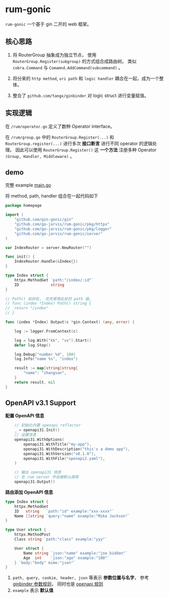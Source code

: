 # rum-gonic

`rum-gonic` 一个基于 gin 二开的 web 框架。


## 核心思路

1. 将 RouterGroup 抽象成为独立节点， 使用 `RouterGroup.Register(subgroup)` 的方式组合成路由树。 类似 `cobra.Command` 与 `Comamnd.AddCommand(subcommand)` 。

2. 将分来的 `http method`, `uri path` 和 `logic handler` 耦合在一起，成为一个整体。

3. 整合了 `github.com/tangx/ginbinder` 对 logic struct 进行变量赋值。

## 实现逻辑

在 `/rum/operator.go` 定义了数种 Operator interface。

在 `/rum/group.go` 中的 `RouterGroup.Register(...)` 和 `RouterGroup.register(...)` 进行多次 **接口断言** 进行不同 operator 的逻辑处理。 因此可以使用 `RouterGroup.Register()` 这 **一个方法** 注册多种 Operator `(Group, Handler, Middleware)` 。


## demo

完整 example [main.go](/internal/example/main.go)


将 method, path, handler 组合在一起代码如下

```go
package homepage

import (
	"github.com/gin-gonic/gin"
	"github.com/go-jarvis/rum-gonic/pkg/httpx"
	"github.com/go-jarvis/rum-gonic/pkg/logger"
	"github.com/go-jarvis/rum-gonic/server"
)

var IndexRouter = server.NewRouter("")

func init() {
	IndexRouter.Handle(&Index{})
}

type Index struct {
	httpx.MethodGet `path:"/index/:id"`
	ID              string
}

// Path() 如存在， 优先使用此处的 path 值。
// func (index *Index) Path() string {
// 	return "/index"
// }

func (index *Index) Output(c *gin.Context) (any, error) {

	log := logger.FromContext(c)

	log = log.With("kk", "vv").Start()
	defer log.Stop()

	log.Debug("number %d", 100)
	log.Info("name %s", "index")

	result := map[string]string{
		"name": "zhangsan",
	}
	return result, nil
}
```

## OpenAPI v3.1 Support

**配置 OpenAPI 信息**

```go
	// 初始化内置 openapi reflector
	_ = openapi31.Init()
	// 设置信息
	openapi31.WithOptions(
		openapi31.WithTitle("my-app"),
		openapi31.WithDescription("this's a demo app"),
		openapi31.WithVersion("v0.1.0"),
		openapi31.WithFile("openapi2.yaml"),
	)

	// 输出 openapi31 信息
	// 在 rum server 中会被默认调用
	openapi31.Output()
```

**路由添加 OpenAPI 信息**

```go
type Index struct {
	httpx.MethodGet
	ID   string   `path:"id" example:"xxx-xxxx"`
	Name []string `query:"name" example:"Mike Jackson"`
}

type User struct {
	httpx.MethodPost
	Class string `path:"class" example:"yyy"`

	User struct {
		Name string `json:"name" example:"joe bidden"`
		Age  int    `json:"age" example:"100"`
	} `body:"body" mime:"json"`
}
```

1. `path, query, cookie, header, json` 等表示 **参数位置与名字**， 参考 [ginbinder 参数规则](https://github.com/tangx/ginbinder)， 同时也是 [openapi 规则](https://github.com/swaggest/openapi-go#features)
2. `example` 表示 **默认值**